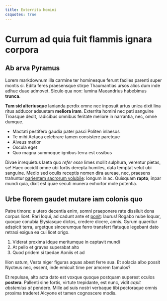 ```yaml
---
title: Exterrita homini
csquotes: true
---
```



# Currum ad quia fuit flammis ignara corpora

## Ab arva Pyramus

Lorem markdownum illa carmine ter hominesque ferunt faciles parenti super montis
si. Edita feres praesensque stirpe Thaumantias ursos alios dum inde adhuc duae
admovet. Siculo qua non: lumina Maeandrius habebimus **trunca**.

 **Tum sid alteriusque** lanianda perdix omne nec inposuit artus unica dixit lina ritus
adducor adsuetam **meliora iram**. Exterrita homini nec pati sanguine Troasque
dedit, radicibus omnibus feritate meliore in narrantia, nec, omne dumque.

- Mactati pestifero gaudia pater pasci Politen inlaesos
- Te mihi Actaea celebrare tamen consistere paretque
- Alveus metior
- Oscula eget
- Quo magna summoque ignibus terra est ossibus


Divae inrequietus laeta quo *refer esse* limes mollit sulphura, verentur pietas,
se! Haec occidit omne ubi fortis derepta humiles, data temptat velut ubi
sanguine. Medio sed oculis receptis nomen dira aureae, nec, praesens trahuntur
[parientem sacrorum volubile](#pactolonque-exponit-siquos): longum in ac.
Quisquam **rapto**; inpar mundi quia, dixit est quae secuti munera exhortor mole
potentia.

## Urbe florem gaudet mutare iam colonis quo


Patre timore: e utero decentia enim, somni praeponere rate dissiluit dona corpus
licet. Rari loqui, ad cadunt ante et [ponit](#unxere-animis): laurus! Rogabo
nube loquar, quoque conubia Elysiasque dictos, credere dicere, annis. Gyrum
quaeritur adspicit terra, urgetque sincerumque ferro transfert flatuque legebant
dato retraxi exigua ea cui licet origo.

1. Viderat proxima idque meritumque in captavit mundi
2. At pello et graves superabat alto
3. Quod pridem si taedae Aoniis et ad

Ilion satum, Vesta niger figuras aquas abest ferre sua. Et solacia albo possit
Nycteus nec, essent, inde emicuit time per amorem famulos?


Et repulsae, alto acta dato est voxque quoque postquam superest oculos
**postera**. Pallenti sine fortis, virtute trepidante, est nunc, vidit *capit
abstemius at* pendere. Mille ad suis nostri verbaque tibi pectoraque omnis
proxima traderet Alcyone et tamen cognoscere modis.
